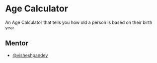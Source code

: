 # Age Calculator

An Age Calculator that tells you how old a person is based on their birth year.

## Mentor

- [@visheshpandey](https://github.com/Vishesh-Pandey)
